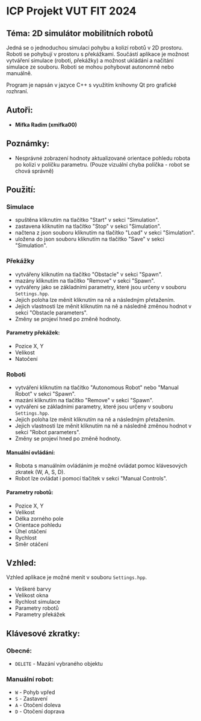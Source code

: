 # ICP Projekt VUT FIT 2024

## Téma: 2D simulátor mobilitních robotů

Jedná se o jednoduchou simulaci pohybu a kolizí robotů v 2D prostoru.
Roboti se pohybují v prostoru s překážkami.
Součástí aplikace je možnost vytváření simulace (roboti, překážky) a možnost ukládání a načítání simulace ze souboru.
Roboti se mohou pohybovat autonomně nebo manuálně.

Program je napsán v jazyce C++ s využitím knihovny Qt pro grafické rozhraní.

## Autoři:

- **Mifka Radim (xmifka00)**

## Poznámky:

- Nesprávné zobrazení hodnoty aktualizované orientace pohledu robota po kolizi v políčku parametru. (Pouze vizuální chyba políčka - robot se chová správně)

## Použití:

### Simulace

- spuštěna kliknutím na tlačítko "Start" v sekci "Simulation".
- zastavena kliknutím na tlačítko "Stop" v sekci "Simulation".
- načtena z json souboru kliknutím na tlačítko "Load" v sekci "Simulation".
- uložena do json souboru kliknutím na tlačítko "Save" v sekci "Simulation".

### Překážky

- vytvářeny kliknutím na tlačítko "Obstacle" v sekci "Spawn".
- mazány kliknutím na tlačítko "Remove" v sekci "Spawn".
- vytvářeny jako se základními parametry, které jsou určeny v souboru `Settings.hpp`.
- Jejich poloha lze měnit kliknutím na ně a následným přetažením.
- Jejich vlastnosti lze měnit kliknutím na ně a následně změnou hodnot v sekci "Obstacle parameters".
- Změny se projeví hned po změně hodnoty.

#### Parametry překážek:

- Pozice X, Y
- Velikost
- Natočení

### Roboti

- vytvářeni kliknutím na tlačítko "Autonomous Robot" nebo "Manual Robot" v sekci "Spawn".
- mazáni kliknutím na tlačítko "Remove" v sekci "Spawn".
- vytvářeni se základními parametry, které jsou určeny v souboru `Settings.hpp`.
- Jejich poloha lze měnit kliknutím na ně a následným přetažením.
- Jejich vlastnosti lze měnit kliknutím na ně a následně změnou hodnot v sekci "Robot parameters".
- Změny se projeví hned po změně hodnoty.

#### Manuální ovládání:

- Robota s manuálním ovládáním je možné ovládat pomoc klávesových zkratek (W, A, S, D).
- Robot lze ovládat i pomocí tlačítek v sekci "Manual Controls".

#### Parametry robotů:

- Pozice X, Y
- Velikost
- Délka zorného pole
- Orientace pohledu
- Úhel otáčení
- Rychlost
- Směr otáčení

## Vzhled:

Vzhled aplikace je možné menit v souboru `Settings.hpp`.

- Veškeré barvy
- Velikost okna
- Rychlost simulace
- Parametry robotů
- Parametry překážek

## Klávesové zkratky:

### Obecné:

- `DELETE` - Mazání vybraného objektu

### Manuální robot:

- `W` - Pohyb vpřed
- `S` - Zastavení
- `A` - Otočení doleva
- `D` - Otočení doprava
